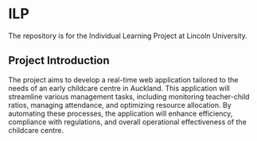 # ILP
The repository is for the Individual Learning Project at Lincoln University. 
## Project Introduction
The project aims to develop a real-time web application tailored to the needs of an early childcare centre in Auckland. This application will streamline various management tasks, including monitoring teacher-child ratios, managing attendance, and optimizing resource allocation. By automating these processes, the application will enhance efficiency, compliance with regulations, and overall operational effectiveness of the childcare centre.